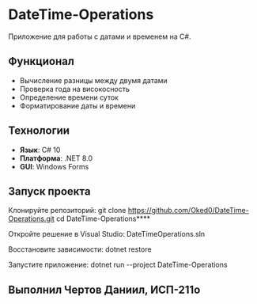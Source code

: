 # DateTime-Operations

Приложение для работы с датами и временем на C#.

## Функционал

- Вычисление разницы между двумя датами
- Проверка года на високосность
- Определение времени суток
- Форматирование даты и времени

## Технологии

- **Язык**: C# 10
- **Платформа**: .NET 8.0
- **GUI**: Windows Forms

## Запуск проекта

Клонируйте репозиторий:
git clone https://github.com/Oked0/DateTime-Operations.git
cd DateTime-Operations****

Откройте решение в Visual Studio:
DateTimeOperations.sln

Восстановите зависимости:
dotnet restore

Запустите приложение:
dotnet run --project DateTime-Operations

## Выполнил Чертов Даниил, ИСП-211о
